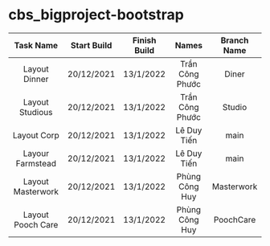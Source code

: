 # cbs_bigproject-bootstrap

| Task Name           | Start Build       | Finish Build      | Names           | Branch Name |
| :----:              |    :----:         |          :----:   |:----:            |:----:      |
| Layout Dinner       | 20/12/2021        | 13/1/2022         | Trần Công Phước |Diner        |        
| Layout Studious     | 20/12/2021        | 13/1/2022         | Trần Công Phước |Studio       |
| Layout Corp         | 20/12/2021        | 13/1/2022         | Lê Duy Tiến     |main         |  
| Layour Farmstead    | 20/12/2021        | 13/1/2022         | Lê Duy Tiến     |main         |
| Layout Masterwork   | 20/12/2021        | 13/1/2022         | Phùng Công Huy  |Masterwork   |
| Layout Pooch Care   | 20/12/2021        | 13/1/2022         | Phùng Công Huy  |PoochCare    |
